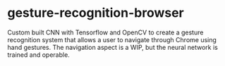 # gesture-recognition-browser
Custom built CNN with Tensorflow and OpenCV to create a gesture recognition system that allows a user to navigate through Chrome using hand gestures. The navigation aspect is a WIP, but the neural network is trained and operable. 
